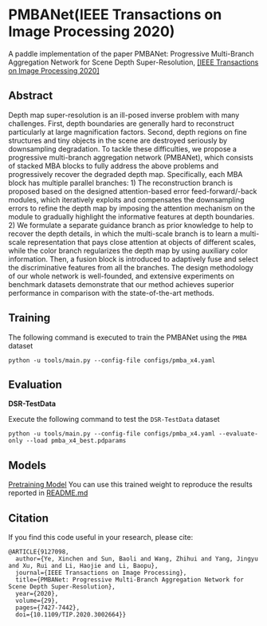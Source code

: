 # PMBANet(IEEE Transactions on Image Processing 2020)
A paddle implementation of the paper PMBANet: Progressive Multi-Branch Aggregation Network for Scene Depth Super-Resolution,
[\[IEEE Transactions on Image Processing 2020\]](https://ieeexplore.ieee.org/document/9127098)

## Abstract
Depth map super-resolution is an ill-posed inverse problem with many challenges. First, depth boundaries are generally hard to reconstruct particularly at large magnification factors. Second, depth regions on fine structures and tiny objects in the scene are destroyed seriously by downsampling degradation. To tackle these difficulties, we propose a progressive multi-branch aggregation network (PMBANet), which consists of stacked MBA blocks to fully address the above problems and progressively recover the degraded depth map. Specifically, each MBA block has multiple parallel branches: 1) The reconstruction branch is proposed based on the designed attention-based error feed-forward/-back modules, which iteratively exploits and compensates the downsampling errors to refine the depth map by imposing the attention mechanism on the module to gradually highlight the informative features at depth boundaries. 2) We formulate a separate guidance branch as prior knowledge to help to recover the depth details, in which the multi-scale branch is to learn a multi-scale representation that pays close attention at objects of different scales, while the color branch regularizes the depth map by using auxiliary color information. Then, a fusion block is introduced to adaptively fuse and select the discriminative features from all the branches. The design methodology of our whole network is well-founded, and extensive experiments on benchmark datasets demonstrate that our method achieves superior performance in comparison with the state-of-the-art methods.


## Training

The following command is executed to train the PMBANet using the `PMBA` dataset

```shell
python -u tools/main.py --config-file configs/pmba_x4.yaml
```


## Evaluation
**DSR-TestData**

Execute the following command to test the `DSR-TestData` dataset
```shell
python -u tools/main.py --config-file configs/pmba_x4.yaml --evaluate-only --load pmba_x4_best.pdparams
```


## Models

[Pretraining Model](https://aistudio.baidu.com/aistudio/datasetdetail/176907)
You can use this trained weight to reproduce the results reported in [README.md](README.md)

## Citation
If you find this code useful in your research, please cite:
```
@ARTICLE{9127098,
  author={Ye, Xinchen and Sun, Baoli and Wang, Zhihui and Yang, Jingyu and Xu, Rui and Li, Haojie and Li, Baopu},
  journal={IEEE Transactions on Image Processing}, 
  title={PMBANet: Progressive Multi-Branch Aggregation Network for Scene Depth Super-Resolution}, 
  year={2020},
  volume={29},
  pages={7427-7442},
  doi={10.1109/TIP.2020.3002664}}
```